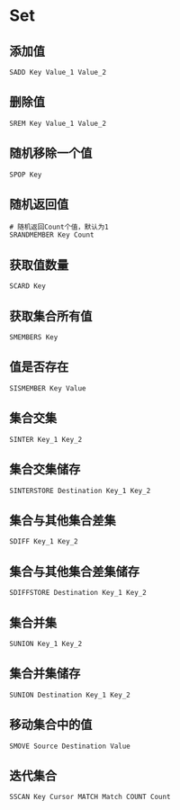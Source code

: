 # Set

## 添加值

    SADD Key Value_1 Value_2

## 删除值

    SREM Key Value_1 Value_2

## 随机移除一个值

    SPOP Key

## 随机返回值

    # 随机返回Count个值，默认为1
    SRANDMEMBER Key Count

## 获取值数量

    SCARD Key

## 获取集合所有值

    SMEMBERS Key

## 值是否存在

    SISMEMBER Key Value

## 集合交集

    SINTER Key_1 Key_2

## 集合交集储存

    SINTERSTORE Destination Key_1 Key_2

## 集合与其他集合差集

    SDIFF Key_1 Key_2

## 集合与其他集合差集储存

    SDIFFSTORE Destination Key_1 Key_2

## 集合并集

    SUNION Key_1 Key_2

## 集合并集储存

    SUNION Destination Key_1 Key_2

## 移动集合中的值

    SMOVE Source Destination Value

## 迭代集合

    SSCAN Key Cursor MATCH Match COUNT Count
